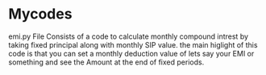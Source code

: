 # Mycodes
emi.py File Consists of a code to calculate monthly compound intrest by taking fixed principal along with monthly SIP value.
the main higlight of this code is that you can set a monthly deduction value of lets say your EMI or something and see the Amount at the end of fixed periods.
